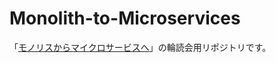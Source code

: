 # Monolith-to-Microservices

「[モノリスからマイクロサービスへ](https://www.oreilly.co.jp/books/9784873119311/)」の輪読会用リポジトリです。